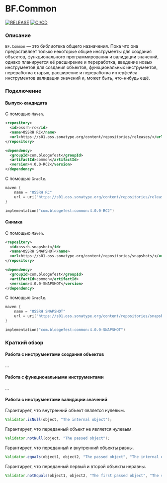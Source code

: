 # BF.Common

[![RELEASE](https://img.shields.io/github/v/release/Bloogefest/BF.Common?style=for-the-badge)](https://github.com/Bloogefest/BF.Common/releases/latest)
[![CI/CD](https://img.shields.io/github/actions/workflow/status/Bloogefest/BF.Common/master.yml?label=CI%2FCD&style=for-the-badge)](https://github.com/Bloogefest/BF.Common/actions/workflows/master.yml)

### Описание

`BF.Common` — это библиотека общего назначения. Пока что она предоставляет только некоторые общие инструменты для
создания объектов, функционального программирования и валидации значений, однако планируется её расширение и
переработка, введение новых инструментов для создания объектов, функциональных инструментов, переработка старых,
расширение и переработка интерфейса инструментов валидации значений и, может быть, что-нибудь ещё.

### Подключение

#### Выпуск-кандидата

С помощью `Maven`.

```xml
<repository>
  <id>ossrh-rc</id>
  <name>OSSRH RC</name>
  <url>https://s01.oss.sonatype.org/content/repositories/releases/</url>
</repository>
```

```xml
<dependency>
  <groupId>com.bloogefest</groupId>
  <artifactId>common</artifactId>
  <version>4.0.0-RC2</version>
</dependency>
```

С помощью `Gradle`.

```kotlin
maven {
    name = "OSSRH RC"
    url = uri("https://s01.oss.sonatype.org/content/repositories/releases/")
}
```

```kotlin
implementation("com.bloogefest:common:4.0.0-RC2")
```

#### Снимка

С помощью `Maven`.

```xml
<repository>
  <id>ossrh-snapshot</id>
  <name>OSSRH SNAPSHOT</name>
  <url>https://s01.oss.sonatype.org/content/repositories/snapshots/</url>
</repository>
```

```xml
<dependency>
  <groupId>com.bloogefest</groupId>
  <artifactId>common</artifactId>
  <version>4.0.0-SNAPSHOT</version>
</dependency>
```

C помощью `Gradle`.

```kotlin
maven {
    name = "OSSRH SNAPSHOT"
    url = uri("https://s01.oss.sonatype.org/content/repositories/snapshots/")
}
```

```kotlin
implementation("com.bloogefest:common:4.0.0-SNAPSHOT")
```

### Краткий обзор

#### Работа с инструментами создания объектов

...

#### Работа с функциональными инструментами

...

#### Работа с инструментами валидации значений

Гарантирует, что внутренний объект является нулевым.

```java
Validator.isNull(object, "The internal object");
```

Гарантирует, что переданный объект не является нулевым.

```java
Validator.notNull(object, "The passed object");
```

Гарантирует, что переданный и внутренний объекты равны.

```java
Validator.equals(object1, object2, "The passed object", "The internal object");
```

Гарантирует, что переданный первый и второй объекты неравны.

```java
Validator.notEquals(object1, object2, "The first passed object", "The second passed object");
```